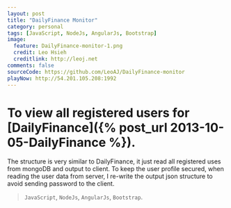 ```yaml
---
layout: post
title: "DailyFinance Monitor"
category: personal
tags: [JavaScript, NodeJs, AngularJs, Bootstrap]
image:
  feature: DailyFinance-monitor-1.png
  credit: Leo Hsieh
  creditlink: http://leoj.net
comments: false
sourceCode: https://github.com/LeoAJ/DailyFinance-monitor
playNow: http://54.201.105.208:1992
---
```


# To view all registered users for [DailyFinance]({% post_url 2013-10-05-DailyFinance %}).

The structure is very similar to DailyFinance, it just read all registered uses from mongoDB and output to client. To keep the user profile secured, when reading the user data from server, I re-write the output json structure to avoid sending password to the client.

> `JavaScript`, `NodeJs`, `AngularJs`, `Bootstrap`.